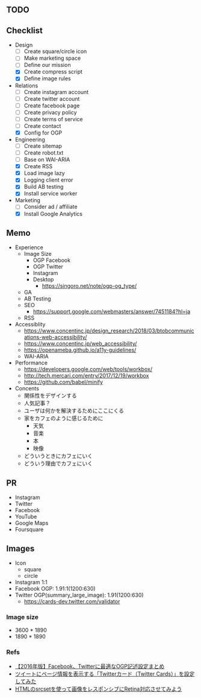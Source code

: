 ## TODO

## Checklist

- Design
  - [ ] Create square/circle icon
  - [ ] Make marketing space
  - [ ] Define our mission
  - [x] Create compress script
  - [x] Define image rules
- Relations
  - [ ] Create instagram account
  - [ ] Create twitter account
  - [ ] Create facebook page
  - [ ] Create privacy policy
  - [ ] Create terms of service
  - [ ] Create contact
  - [x] Config for OGP
- Engineering
  - [ ] Create sitemap
  - [ ] Create robot.txt
  - [ ] Base on WAI-ARIA
  - [x] Create RSS
  - [x] Load image lazy
  - [x] Logging client error
  - [x] Build AB testing
  - [x] Install service worker
- Marketing
  - [ ] Consider ad / affiliate
  - [x] Install Google Analytics

## Memo

- Experience
  - Image Size
    - OGP Facebook
    - OGP Twitter
    - Instagram
    - Desktop
      - https://singoro.net/note/ogp-og_type/
  - GA
  - AB Testing
  - SEO
    - https://support.google.com/webmasters/answer/7451184?hl=ja
  - RSS
- Accessiblity
  - https://www.concentinc.jp/design_research/2018/03/btobcommunications-web-accessibility/
  - https://www.concentinc.jp/web_accessibility/
  - https://openameba.github.io/a11y-guidelines/
  - WAI-ARIA
- Performance
  - https://developers.google.com/web/tools/workbox/
  - http://tech.mercari.com/entry/2017/12/19/workbox
  - https://github.com/babel/minify
- Concents
  - 関係性をデザインする
  - 人気記事？
  - ユーザは何かを解決するためにここにくる
  - 家をカフェのように感じるために
    - 天気
    - 音楽
    - 本
    - 映像
  - どういうときにカフェにいく
  - どういう理由でカフェにいく

## PR

- Instagram
- Twitter
- Facebook
- YouTube
- Google Maps
- Foursquare

## Images

- Icon
  - square
  - circle
- Instagram 1:1
- Facebook OGP: 1.91:1(1200:630)
- Twitter OGP(summary_large_image): 1.91(1200:630)
  - https://cards-dev.twitter.com/validator

### Image size

- 3600 * 1890
- 1890 * 1890

### Refs

- [【2016年版】Facebook、Twitterに最適なOGP記述設定まとめ](https://liginc.co.jp/325552)
- [ツイートにページ情報を表示する「Twitterカード（Twitter Cards）」を設定してみた](https://www.granfairs.com/blog/staff/setting-twitter-cards)
- [HTMLのsrcsetを使って画像をレスポンシブにRetina対応させてみよう](http://kia-king.com/blog/tutorial/responsive-images-with-srcset/)

